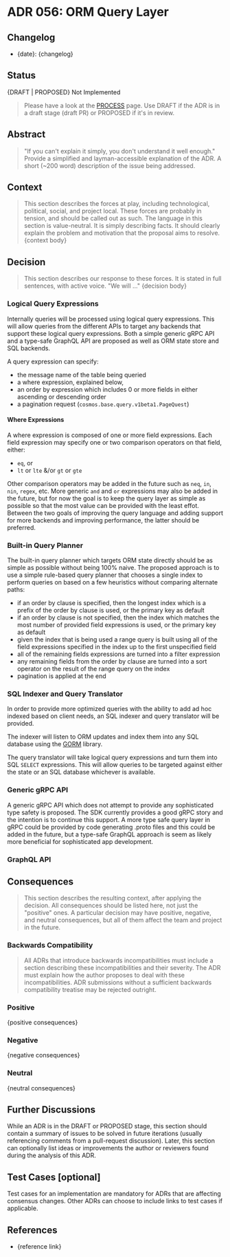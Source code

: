 # ADR 056: ORM Query Layer

## Changelog

* {date}: {changelog}

## Status

{DRAFT | PROPOSED} Not Implemented

> Please have a look at the [PROCESS](./PROCESS.md#adr-status) page.
> Use DRAFT if the ADR is in a draft stage (draft PR) or PROPOSED if it's in review.

## Abstract

> "If you can't explain it simply, you don't understand it well enough." Provide a simplified and layman-accessible explanation of the ADR.
> A short (~200 word) description of the issue being addressed.

## Context

> This section describes the forces at play, including technological, political, social, and project local. These forces are probably in tension, and should be called out as such. The language in this section is value-neutral. It is simply describing facts. It should clearly explain the problem and motivation that the proposal aims to resolve.
> {context body}

## Decision

> This section describes our response to these forces. It is stated in full sentences, with active voice. "We will ..."
> {decision body}

### Logical Query Expressions

Internally queries will be processed using logical query expressions. This will allow queries from the different APIs
to target any backends that support these logical query expressions. Both a simple generic gRPC API and a type-safe
GraphQL API are proposed as well as ORM state store and SQL backends.

A query expression can specify:
* the message name of the table being queried
* a where expression, explained below,
* an order by expression which includes 0 or more fields in either ascending or descending order
* a pagination request (`cosmos.base.query.v1beta1.PageQuest`)

#### Where Expressions

A where expression is composed of one or more field expressions. Each field expression may specify one or two
comparison operators on that field, either:
* `eq`, or
* `lt` or `lte` &/or `gt` or `gte`

Other comparison operators may be added in the future such as `neq`, `in`, `nin`, `regex`, etc.
More generic `and` and `or` expressions may also be added in the future, but for
now the goal is to keep the query layer as simple as possible so that the most value
can be provided with the least effot. Between the two goals of improving the query language and
adding support for more backends and improving performance, the latter should
be preferred.

### Built-in Query Planner

The built-in query planner which targets ORM state directly should be as simple as possible without being 100%
naive. The proposed approach is to use a simple rule-based query planner
that chooses a single index to perform queries on based on a few heuristics
without comparing alternate paths:

* if an order by clause is specified, then the longest index which is a prefix of the
order by clause is used, or the primary key as default
* if an order by clause is not specified, then the index which matches the most
number of provided field expressions is used, or the primary key as default
* given the index that is being used a range query is built using all of the field
expressions specified in the index up to the first unspecified field
* all of the remaining fields expressions are turned into a filter expression 
* any remaining fields from the order by clause are turned into a sort operator
on the result of the range query on the index
* pagination is applied at the end

### SQL Indexer and Query Translator

In order to provide more optimized queries with the ability to add ad hoc indexed based on client needs, an SQL indexer
and query translator will be provided.

The indexer will listen to ORM updates and index them into any SQL database using the [GORM](https://gorm.io) library.

The query translator will take logical query expressions and turn them into SQL `SELECT` expressions. This will
allow queries to be targeted against either the state or an SQL database whichever is available.

### Generic gRPC API

A generic gRPC API which does not attempt to provide any sophisticated type safety is proposed. The SDK currently
provides a good gRPC story and the intention is to continue this support. A more type safe query layer in gRPC could
be provided by code generating .proto files and this could be added in the future, but a type-safe GraphQL approach
is seem as likely more beneficial for sophisticated app development.

### GraphQL API

## Consequences

> This section describes the resulting context, after applying the decision. All consequences should be listed here, not just the "positive" ones. A particular decision may have positive, negative, and neutral consequences, but all of them affect the team and project in the future.

### Backwards Compatibility

> All ADRs that introduce backwards incompatibilities must include a section describing these incompatibilities and their severity. The ADR must explain how the author proposes to deal with these incompatibilities. ADR submissions without a sufficient backwards compatibility treatise may be rejected outright.

### Positive

{positive consequences}

### Negative

{negative consequences}

### Neutral

{neutral consequences}

## Further Discussions

While an ADR is in the DRAFT or PROPOSED stage, this section should contain a summary of issues to be solved in future iterations (usually referencing comments from a pull-request discussion).
Later, this section can optionally list ideas or improvements the author or reviewers found during the analysis of this ADR.

## Test Cases [optional]

Test cases for an implementation are mandatory for ADRs that are affecting consensus changes. Other ADRs can choose to include links to test cases if applicable.

## References

* {reference link}
